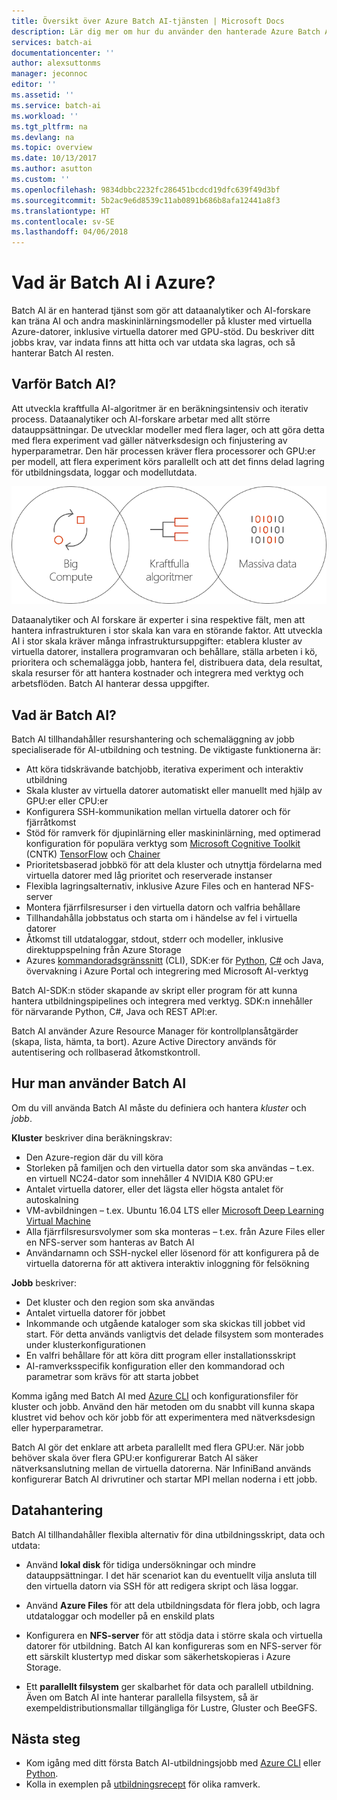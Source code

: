 ```yaml
---
title: Översikt över Azure Batch AI-tjänsten | Microsoft Docs
description: Lär dig mer om hur du använder den hanterade Azure Batch AI-tjänsten för att träna artificiell intelligens (AI) och andra maskininlärningsmodeller på kluster med GPU:er och CPU:er.
services: batch-ai
documentationcenter: ''
author: alexsuttonms
manager: jeconnoc
editor: ''
ms.assetid: ''
ms.service: batch-ai
ms.workload: ''
ms.tgt_pltfrm: na
ms.devlang: na
ms.topic: overview
ms.date: 10/13/2017
ms.author: asutton
ms.custom: ''
ms.openlocfilehash: 9834dbbc2232fc286451bcdcd19dfc639f49d3bf
ms.sourcegitcommit: 5b2ac9e6d8539c11ab0891b686b8afa12441a8f3
ms.translationtype: HT
ms.contentlocale: sv-SE
ms.lasthandoff: 04/06/2018
---
```

# <a name="what-is-batch-ai-in-azure"></a>Vad är Batch AI i Azure?
Batch AI är en hanterad tjänst som gör att dataanalytiker och AI-forskare kan träna AI och andra maskininlärningsmodeller på kluster med virtuella Azure-datorer, inklusive virtuella datorer med GPU-stöd. Du beskriver ditt jobbs krav, var indata finns att hitta och var utdata ska lagras, och så hanterar Batch AI resten.  
 
## <a name="why-batch-ai"></a>Varför Batch AI? 
Att utveckla kraftfulla AI-algoritmer är en beräkningsintensiv och iterativ process. Dataanalytiker och AI-forskare arbetar med allt större datauppsättningar. De utvecklar modeller med flera lager, och att göra detta med flera experiment vad gäller nätverksdesign och finjustering av hyperparametrar. Den här processen kräver flera processorer och GPU:er per modell, att flera experiment körs parallellt och att det finns delad lagring för utbildningsdata, loggar och modellutdata.   
 
![Batch AI-processen](media/overview/batchai-context.png)

Dataanalytiker och AI forskare är experter i sina respektive fält, men att hantera infrastrukturen i stor skala kan vara en störande faktor. Att utveckla AI i stor skala kräver många infrastruktursuppgifter: etablera kluster av virtuella datorer, installera programvaran och behållare, ställa arbeten i kö, prioritera och schemalägga jobb, hantera fel, distribuera data, dela resultat, skala resurser för att hantera kostnader och integrera med verktyg och arbetsflöden. Batch AI hanterar dessa uppgifter. 
 
## <a name="what-is-batch-ai"></a>Vad är Batch AI? 

Batch AI tillhandahåller resurshantering och schemaläggning av jobb specialiserade för AI-utbildning och testning. De viktigaste funktionerna är: 

* Att köra tidskrävande batchjobb, iterativa experiment och interaktiv utbildning 
* Skala kluster av virtuella datorer automatiskt eller manuellt med hjälp av GPU:er eller CPU:er 
* Konfigurera SSH-kommunikation mellan virtuella datorer och för fjärråtkomst 
* Stöd för ramverk för djupinlärning eller maskininlärning, med optimerad konfiguration för populära verktyg som [Microsoft Cognitive Toolkit](https://github.com/Microsoft/CNTK) (CNTK) [TensorFlow](https://www.tensorflow.org/) och [Chainer](https://chainer.org/) 
* Prioritetsbaserad jobbkö för att dela kluster och utnyttja fördelarna med virtuella datorer med låg prioritet och reserverade instanser  
* Flexibla lagringsalternativ, inklusive Azure Files och en hanterad NFS-server 
* Montera fjärrfilsresurser i den virtuella datorn och valfria behållare 
* Tillhandahålla jobbstatus och starta om i händelse av fel i virtuella datorer 
* Åtkomst till utdataloggar, stdout, stderr och modeller, inklusive direktuppspelning från Azure Storage 
* Azures [kommandoradsgränssnitt](/cli/azure) (CLI), SDK:er för [Python](https://github.com/Azure/azure-sdk-for-python), [C#](https://www.nuget.org/packages/Microsoft.Azure.Management.BatchAI/1.0.0-preview) och Java, övervakning i Azure Portal och integrering med Microsoft AI-verktyg 

Batch AI-SDK:n stöder skapande av skript eller program för att kunna hantera utbildningspipelines och integrera med verktyg. SDK:n innehåller för närvarande Python, C#, Java och REST API:er.  
 

Batch AI använder Azure Resource Manager för kontrollplansåtgärder (skapa, lista, hämta, ta bort). Azure Active Directory används för autentisering och rollbaserad åtkomstkontroll.  
 
## <a name="how-to-use-batch-ai"></a>Hur man använder Batch AI 

Om du vill använda Batch AI måste du definiera och hantera *kluster* och *jobb*. 

 
**Kluster** beskriver dina beräkningskrav: 
* Den Azure-region där du vill köra 
* Storleken på familjen och den virtuella dator som ska användas – t.ex. en virtuell NC24-dator som innehåller 4 NVIDIA K80 GPU:er 
* Antalet virtuella datorer, eller det lägsta eller högsta antalet för autoskalning 
* VM-avbildningen – t.ex. Ubuntu 16.04 LTS eller [Microsoft Deep Learning Virtual Machine](https://azuremarketplace.microsoft.com/marketplace/apps/microsoft-ads.dsvm-deep-learning)
* Alla fjärrfilsresursvolymer som ska monteras – t.ex. från Azure Files eller en NFS-server som hanteras av Batch AI 
* Användarnamn och SSH-nyckel eller lösenord för att konfigurera på de virtuella datorerna för att aktivera interaktiv inloggning för felsökning  
 

**Jobb** beskriver: 
* Det kluster och den region som ska användas 
* Antalet virtuella datorer för jobbet 
* Inkommande och utgående kataloger som ska skickas till jobbet vid start. För detta används vanligtvis det delade filsystem som monterades under klusterkonfigurationen 
* En valfri behållare för att köra ditt program eller installationsskript 
* AI-ramverksspecifik konfiguration eller den kommandorad och parametrar som krävs för att starta jobbet 
 

Komma igång med Batch AI med [Azure CLI](/cli/azure) och konfigurationsfiler för kluster och jobb. Använd den här metoden om du snabbt vill kunna skapa klustret vid behov och kör jobb för att experimentera med nätverksdesign eller hyperparametrar.  
 

Batch AI gör det enklare att arbeta parallellt med flera GPU:er. När jobb behöver skala över flera GPU:er konfigurerar Batch AI säker nätverksanslutning mellan de virtuella datorerna. När InfiniBand används konfigurerar Batch AI drivrutiner och startar MPI mellan noderna i ett jobb.  

## <a name="data-management"></a>Datahantering
Batch AI tillhandahåller flexibla alternativ för dina utbildningsskript, data och utdata:
  
* Använd **lokal disk** för tidiga undersökningar och mindre datauppsättningar. I det här scenariot kan du eventuellt vilja ansluta till den virtuella datorn via SSH för att redigera skript och läsa loggar. 

* Använd **Azure Files** för att dela utbildningsdata för flera jobb, och lagra utdataloggar och modeller på en enskild plats 

* Konfigurera en **NFS-server** för att stödja data i större skala och virtuella datorer för utbildning. Batch AI kan konfigureras som en NFS-server för ett särskilt klustertyp med diskar som säkerhetskopieras i Azure Storage. 
 
* Ett **parallellt filsystem** ger skalbarhet för data och parallell utbildning. Även om Batch AI inte hanterar parallella filsystem, så är exempeldistributionsmallar tillgängliga för Lustre, Gluster och BeeGFS.  

## <a name="next-steps"></a>Nästa steg

* Kom igång med ditt första Batch AI-utbildningsjobb med [Azure CLI](quickstart-cli.md) eller [Python](quickstart-python.md).
* Kolla in exemplen på [utbildningsrecept](https://github.com/Azure/BatchAI) för olika ramverk.

